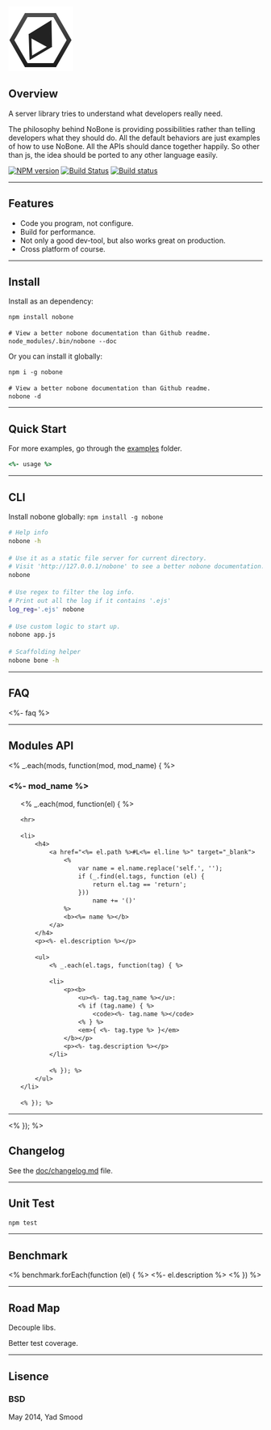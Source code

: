 ![nobone](assets/img/nobone.png)


## Overview

A server library tries to understand what developers really need.

The philosophy behind NoBone is providing possibilities rather than
telling developers what they should do. All the default behaviors are
just examples of how to use NoBone. All the APIs should dance together
happily. So other than js, the idea should be ported to any other language easily.

[![NPM version](https://badge.fury.io/js/nobone.svg)](http://badge.fury.io/js/nobone) [![Build Status](https://travis-ci.org/ysmood/nobone.svg)](https://travis-ci.org/ysmood/nobone) [![Build status](https://ci.appveyor.com/api/projects/status/5puu5bouyhrmcymj)](https://ci.appveyor.com/project/ysmood/nobone-956)

*****************************************************************************

## Features

* Code you program, not configure.
* Build for performance.
* Not only a good dev-tool, but also works great on production.
* Cross platform of course.

*****************************************************************************

## Install

Install as an dependency:

```shell
npm install nobone

# View a better nobone documentation than Github readme.
node_modules/.bin/nobone --doc
```

Or you can install it globally:

```shell
npm i -g nobone

# View a better nobone documentation than Github readme.
nobone -d
```

*****************************************************************************

## Quick Start

For more examples, go through the [examples](examples) folder.

```coffee
<%- usage %>
```

*****************************************************************************

## CLI

Install nobone globally: `npm install -g nobone`

```bash
# Help info
nobone -h

# Use it as a static file server for current directory.
# Visit 'http://127.0.0.1/nobone' to see a better nobone documentation.
nobone

# Use regex to filter the log info.
# Print out all the log if it contains '.ejs'
log_reg='.ejs' nobone

# Use custom logic to start up.
nobone app.js

# Scaffolding helper
nobone bone -h

```

*****************************************************************************

## FAQ

<%- faq %>

*****************************************************************************

## Modules API

<% _.each(mods, function(mod, mod_name) { %>

<h3><%- mod_name %></h3>
<ul>
	<% _.each(mod, function(el) { %>

	<hr>

	<li>
		<h4>
			<a href="<%= el.path %>#L<%= el.line %>" target="_blank">
				<%
					var name = el.name.replace('self.', '');
					if (_.find(el.tags, function (el) {
						return el.tag == 'return';
					}))
						name += '()'
				%>
				<b><%= name %></b>
			</a>
		</h4>
		<p><%- el.description %></p>

		<ul>
			<% _.each(el.tags, function(tag) { %>

			<li>
				<p><b>
					<u><%- tag.tag_name %></u>:
					<% if (tag.name) { %>
						<code><%- tag.name %></code>
					<% } %>
					<em>{ <%- tag.type %> }</em>
				</b></p>
				<p><%- tag.description %></p>
			</li>

			<% }); %>
		</ul>
	</li>

	<% }); %>
</ul>

<hr>

<% }); %>

## Changelog

See the [doc/changelog.md](https://github.com/ysmood/nobone/blob/master/doc/changelog.md) file.

*****************************************************************************

## Unit Test

	npm test

*****************************************************************************

## Benchmark

<% benchmark.forEach(function (el) { %>
<%- el.description %>
<% }) %>

*****************************************************************************

## Road Map

Decouple libs.

Better test coverage.

*****************************************************************************

## Lisence

### BSD

May 2014, Yad Smood
